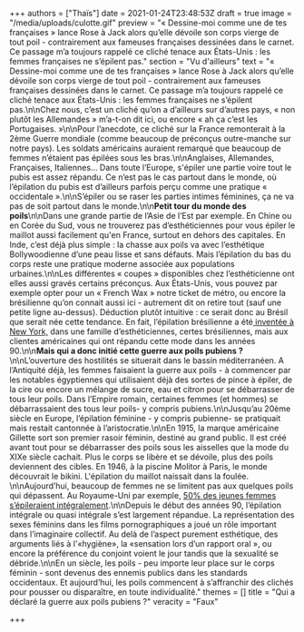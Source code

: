 +++
authors = ["Thaïs"]
date = 2021-01-24T23:48:53Z
draft = true
image = "/media/uploads/culotte.gif"
preview = "« Dessine-moi comme une de tes françaises » lance Rose à Jack alors qu’elle dévoile son corps vierge de tout poil - contrairement aux fameuses françaises dessinées dans le carnet. Ce passage m’a toujours rappelé ce cliché tenace aux États-Unis : les femmes françaises ne s’épilent pas."
section = "Vu d'ailleurs"
text = "« Dessine-moi comme une de tes françaises » lance Rose à Jack alors qu’elle dévoile son corps vierge de tout poil - contrairement aux fameuses françaises dessinées dans le carnet. Ce passage m’a toujours rappelé ce cliché tenace aux États-Unis : les femmes françaises ne s’épilent pas.\n\nChez nous, c’est un cliché qu’on a d’ailleurs sur d’autres pays, « non plutôt les Allemandes » m’a-t-on dit ici, ou encore « ah ça c’est les Portugaises. »\n\nPour l’anecdote, ce cliché sur la France remonterait à la 2ème Guerre mondiale (comme beaucoup de préconçus outre-manche sur notre pays). Les soldats américains auraient remarqué que beaucoup de femmes n’étaient pas épilées sous les bras.\n\nAnglaises, Allemandes, Françaises, Italiennes…  Dans toute l’Europe, s'épiler une partie voire tout le pubis est assez répandu.  Ce n’est pas le cas partout dans le monde, où l’épilation du pubis est d’ailleurs parfois perçu comme une pratique « occidentale ».\n\nS’épiler ou se raser les parties intimes féminines, ça ne va pas de soit partout dans le monde.\n\n**Petit tour du monde des poils**\n\nDans une grande partie de l’Asie de l’Est par exemple. En Chine ou en Corée du Sud, vous ne trouverez pas d’esthéticiennes pour vous épiler le maillot aussi facilement qu'en France, surtout en dehors des capitales. En Inde, c’est déjà plus simple : la chasse aux poils va avec l’esthétique Bollywoodienne d’une peau lisse et sans défauts. Mais l’épilation du bas du corps reste une pratique moderne associée aux populations urbaines.\n\nLes différentes « coupes » disponibles chez l’esthéticienne ont elles aussi gravés certains préconçus. Aux États-Unis, vous pouvez par exemple opter pour un « French Wax » notre ticket de métro, ou encore la brésilienne qu’on connait aussi ici - autrement dit on retire tout (sauf une petite ligne au-dessus). Déduction plutôt intuitive : ce serait donc au Brésil que serait née cette tendance. En fait, l’épilation brésilienne a été[ inventée à New York,](https://www.bbc.com/news/magazine-37896963) dans une famille d’esthéticiennes, certes brésiliennes, mais aux clientes américaines qui ont répandu cette mode dans les années 90.\n\n**Mais qui a donc initié cette guerre aux poils pubiens ?**\n\nL’ouverture des hostilités se situerait dans le bassin méditerranéen. A l’Antiquité déjà, les femmes faisaient la guerre aux poils - à commencer par les notables égyptiennes qui utilisaient déjà des sortes de pince à épiler, de la cire ou encore un mélange de sucre, eau et citron pour se débarrasser de tous leur poils. Dans l’Empire romain, certaines femmes (et hommes) se débarrassaient des tous leur poils- y compris pubiens.\n\nJusqu’au 20ème siècle en Europe, l’épilation féminine - y compris pubienne- se pratiquait mais restait cantonnée à l’aristocratie.\n\nEn 1915, la marque américaine Gillette sort son premier rasoir féminin, destiné au grand public.  Il est créé avant tout pour se débarrasser des poils sous les aisselles que la mode du XIXe siècle cachait.  Plus le corps se libère et se dévoile, plus des poils deviennent des cibles. En 1946, à la piscine Molitor à Paris, le monde découvrait le bikini. L'épilation du maillot naissait dans la foulée. \n\nAujourd’hui, beaucoup de femmes ne se limitent pas aux quelques poils qui dépassent. Au Royaume-Uni par exemple, [50% des jeunes femmes s’épileraient intégralement](https://www.cosmopolitan.com/uk/body/news/a42147/half-young-women-uk-removing-all-pubic-hair/).\n\nDepuis le début des années 90, l’épilation intégrale ou quasi intégrale s’est largement répandue. La représentation des sexes féminins dans les films pornographiques a joué un rôle important dans l’imaginaire collectif. Au delà de l’aspect purement esthétique, des arguments liés à l'«hygiène», la «sensation lors d’un rapport oral », ou encore la préférence du conjoint voient le jour tandis que la sexualité se débride.\n\nEn un siècle, les poils - peu importe leur place sur le corps féminin - sont devenus des ennemis publics dans les standards occidentaux. Et aujourd’hui, les poils commencent à s’affranchir des clichés pour pousser ou disparaître, en toute individualité."
themes = []
title = "Qui a déclaré la guerre aux poils pubiens ?"
veracity = "Faux"

+++
